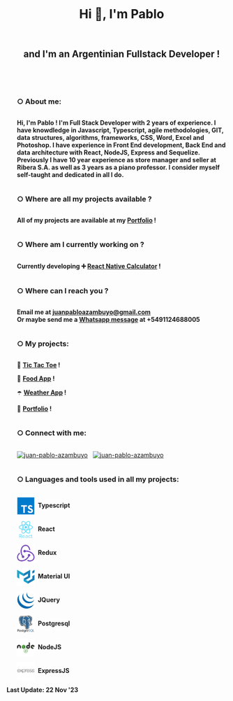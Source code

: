 <div id="user-content-toc" align="center">
  <ul>
    <summary><h1 style="display: inline-block">Hi 👋, I'm Pablo</h1></summary>
  </ul>
</div>
<div id="user-content-toc" align="center">
  <ul>
    <summary><h2 style="display: inline-block">and I'm an Argentinian Fullstack Developer !</h2></summary>
  </ul>
</div>
<br>
<div id="user-content-toc" align="left">
  <ul>
    <h3 style="display: inline-block">○ About me:</h3>
  </ul>
</div>
<ul>
  <summary>
    <b>
      Hi, I'm Pablo ! I'm Full Stack Developer with 2 years of experience. I have knowdledge in Javascript, Typescript, agile methodologies, GIT,
      data structures, algorithms, frameworks, CSS, Word, Excel and Photoshop. I have experience in Front End development, Back End and data architecture
      with React, NodeJS, Express and Sequelize. Previously I have 10 year experience as store manager and seller at Ribera S.A. as well as 3 years as a
      piano professor. I consider myself self-taught and dedicated in all I do.
    </b>
  </summary>
</ul>
<div id="user-content-toc" align="left">
  <ul>
    <h3 style="display: inline-block">○ Where are all my projects available ?</h3>
  </ul>
</div>
<ul>
  <summary>
    <b>All of my projects are available at my
    <a href="https://pabloaza89.github.io/portfolio">
      Portfolio
    </a>
    &#8203;&nbsp;&#8203;!</b>
  </summary>
</ul>
<div id="user-content-toc" align="left">
  <ul>
    <h3 style="display: inline-block">○ Where am I currently working on ?</h3>
  </ul>
</div>
<ul>
  <summary>    
    <b>
      Currently developing ➕
      <a href="https://github.com/PabloAza89/react-native-calculator">
        React Native Calculator
      </a>
      &#8203;&nbsp;&#8203;!
    </b>    
  </summary>
</ul>
<div id="user-content-toc" align="left">
  <ul>
    <h3 style="display: inline-block">○ Where can I reach you ?</h3>
  </ul>
</div>
<ul>
  <summary>
    <b>
      Email me at
      <a href="mailto:juanpabloazambuyo@gmail.com" target="blank">
        juanpabloazambuyo@gmail.com
      </a>
    </b>
  </summary>
  <summary>
    <b>
      Or maybe send me a 
      <a href="https://wa.me/5491124688005?text=Hi,%20I'm%20interested%20in%20your%20web%20projects" target="blank">
        Whatsapp message
      </a>
      &#8203;&nbsp;&#8203;at +5491124688005
    </b>
  </summary>
</ul>
<div id="user-content-toc" align="left">
  <ul>
    <h3 style="display: inline-block">○ My projects:</h3>
  </ul>
</div>
<ul>
  <summary>    
    🎲
    <b>
      <a href="https://pabloaza89.github.io/tictactoe">
        Tic Tac Toe
      </a>
      &#8203;&nbsp;&#8203;!
    </b>
  </summary>
</ul>
<ul>
  <summary>    
    🥕
    <b>
      <a href="https://pabloaza89.github.io/PI-Food-GH">
        Food App
      </a>
      &#8203;&nbsp;&#8203;!
    </b>    
  </summary>
</ul>
<ul>
  <summary>
    ☂️
    <b>
      <a href="https://pabloaza89.github.io/weather-app">
        Weather App
      </a>
      &#8203;&nbsp;&#8203;!
    </b>
  </summary>
</ul>
<ul>
  <summary>
    💼
    <b>
      <a href="https://pabloaza89.github.io/portfolio">
        Portfolio
      </a>
      &#8203;&nbsp;&#8203;!
    </b>
  </summary>
</ul>

<div id="user-content-toc" align="left">
  <ul>
    <h3 style="display: inline-block">○ Connect with me:</h3>
  </ul>
</div>
<ul>
  <summary>
    <a href="https://linkedin.com/in/juan-pablo-azambuyo" target="blank">
      <img align="center" src="https://raw.githubusercontent.com/rahuldkjain/github-profile-readme-generator/master/src/images/icons/Social/linked-in-alt.svg" alt="juan-pablo-azambuyo" height="30" width="40" />
    </a>
    &#8203;&nbsp;&nbsp;&nbsp;&#8203;
    <a href="mailto:juanpabloazambuyo@gmail.com" target="blank">
      <img align="center" src="https://upload.wikimedia.org/wikipedia/commons/7/7e/Gmail_icon_%282020%29.svg" alt="juan-pablo-azambuyo" height="30" width="40" />
    </a>
  </summary>
</ul>
<div id="user-content-toc" align="left">
  <ul>
    <h3 style="display: inline-block">○ Languages and tools used in all my projects:</h3>
  </ul>
</div>
<ul>
  <summary>
    <a href="https://typescriptlang.org/">
      <img align="center" src="https://raw.githubusercontent.com/devicons/devicon/master/icons/typescript/typescript-original.svg" alt="typescript" width="40" height="40"/>
    </a>
    &#8203;&nbsp;&nbsp;&#8203;<b>Typescript</b>
  </summary>
</ul>
<ul>
  <summary>
    <a href="https://reactjs.org/">
      <img align="center" src="https://raw.githubusercontent.com/devicons/devicon/master/icons/react/react-original-wordmark.svg" alt="react" width="40" height="40"/>
    </a>
    &#8203;&nbsp;&nbsp;&#8203;<b>React</b>
  </summary>
</ul>
<ul>
  <summary>
    <a href="https://redux.js.org">
      <img align="center" src="https://raw.githubusercontent.com/devicons/devicon/master/icons/redux/redux-original.svg" alt="redux" width="40" height="40"/>
    </a>
    &#8203;&nbsp;&nbsp;&#8203;<b>Redux</b>
  </summary>
</ul>
<ul>
  <summary>
    <a href="https://mui.com/">
      <img align="center" src="https://raw.githubusercontent.com/devicons/devicon/master/icons/materialui/materialui-original.svg" alt="redux" width="40" height="40"/>
    </a>
    &#8203;&nbsp;&nbsp;&#8203;<b>Material UI</b>
  </summary>
</ul>
<ul>
  <summary>
    <a href="https://jquery.com">
      <img align="center" src="https://raw.githubusercontent.com/devicons/devicon/master/icons/jquery/jquery-original.svg" alt="jquery" width="40" height="40"/>
    </a>
    &#8203;&nbsp;&nbsp;&#8203;<b>JQuery</b>
  </summary>
</ul>
<ul>
  <summary>
    <a href="https://postgresql.org">
      <img align="center" src="https://raw.githubusercontent.com/devicons/devicon/master/icons/postgresql/postgresql-original-wordmark.svg" alt="postgresql" width="40" height="40"/>
    </a>
    &#8203;&nbsp;&nbsp;&#8203;<b>Postgresql</b>
  </summary>
</ul>
<ul>
  <summary>
    <a href="https://nodejs.org" target="_blank">
      <img align="center" src="https://raw.githubusercontent.com/devicons/devicon/master/icons/nodejs/nodejs-original-wordmark.svg" alt="nodejs" width="40" height="40"/>
    </a>
    &#8203;&nbsp;&nbsp;&#8203;<b>NodeJS</b>
  </summary>
</ul>
<ul>
  <summary>
    <a href="https://expressjs.com" target="_blank" rel="noopener noreferrer">
      <img align="center" src="https://raw.githubusercontent.com/devicons/devicon/master/icons/express/express-original-wordmark.svg" alt="express" width="40" height="40">
      </img>
    </a>
    &#8203;&nbsp;&nbsp;&#8203;<b>ExpressJS</b>
  </summary>
</ul>

<b>Last Update: 22 Nov '23</b>
